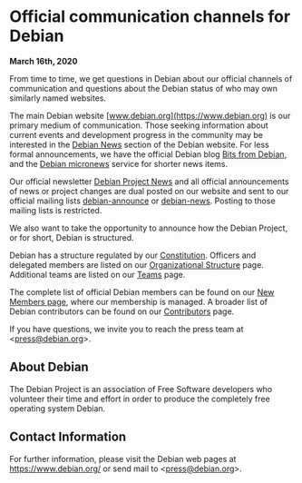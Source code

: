 
Official communication channels for Debian
==========================================


**March 16th, 2020**



From time to time, we get questions in Debian about our official channels of
communication and questions about the Debian status of who may own similarly
named websites.




The main Debian website [www.debian.org](https://www.debian.org)
is our primary medium of communication. Those seeking information about current
events and development progress in the community may be interested in the
[Debian News](https://www.debian.org/News/) section of the Debian
website.
For less formal announcements, we have the official Debian blog
[Bits from Debian](https://bits.debian.org),
and the [Debian micronews](https://micronews.debian.org)
service for shorter news items.




Our official newsletter
[Debian Project News](https://www.debian.org/News/weekly/)
and all official announcements of news or project changes are dual posted on
our website and sent to our official mailing lists
[debian-announce](https://lists.debian.org/debian-announce/) or
[debian-news](https://lists.debian.org/debian-news/).
Posting to those mailing lists is restricted.




We also want to take the opportunity to announce how the Debian Project,
or for short, Debian is structured.




Debian has a structure regulated by our
[Constitution](https://www.debian.org/devel/constitution).
Officers and delegated members are listed on our
[Organizational Structure](https://www.debian.org/intro/organization) page.
Additional teams are listed on our [Teams](https://wiki.debian.org/Teams) page.




The complete list of official Debian members can be found on our
[New Members page](https://nm.debian.org/members),
where our membership is managed. A broader list of Debian contributors can be
found on our [Contributors](https://contributors.debian.org) page.




If you have questions, we invite you to reach the press team at
<[press@debian.org](mailto:press@debian.org)>.



About Debian
------------


The Debian Project is an association of Free Software developers who
volunteer their time and effort in order to produce the completely free
operating system Debian.


Contact Information
-------------------


For further information, please visit the Debian web pages at
<https://www.debian.org/> or send mail to
<[press@debian.org](mailto:press@debian.org)>.



